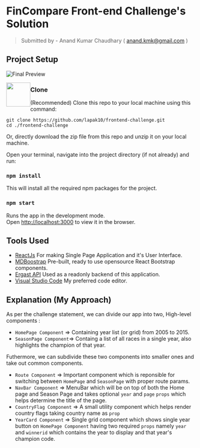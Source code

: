# FinCompare Front-end Challenge's Solution
>Submitted by - Anand Kumar Chaudhary ( anand.kmk@gmail.com )
## Project Setup
![Final Preview](http://g.recordit.co/KZvmf4yv2w.gif)

<img style="float: left;" height='64px' width='64px' src="https://fincompare.de/wp-content/themes/fincompare/media/images/manifest/512.png">

### Clone
(Recommended) Clone this repo to your local machine using this command: <br />

```$xslt
git clone https://github.com/lapak10/frontend-challenge.git
cd ./frontend-challenge
``` 

Or, directly download the zip file from this repo and unzip it on your local machine.

Open your terminal, navigate into the project directory (if not already) and run:
### `npm install`
This will install all the required npm packages for the project.

### `npm start`
Runs the app in the development mode.<br>
Open [http://localhost:3000](http://localhost:3000) to view it in the browser.


## Tools Used
- [ReactJs](https://reactjs.org/) For making Single Page Application and it's User Interface.
- [MDBoostrap](https://mdbootstrap.com/docs/react/layout/overview/) Pre-built, ready to use opensource React Bootstrap components.
- [Ergast API](http://ergast.com) Used as a readonly backend of this application.
- [Visual Studio Code](https://code.visualstudio.com/) My preferred code editor.

## Explanation (My Approach)
As per the challenge statement, we can divide our app into two, High-level components :
- `HomePage Component` => Containing year list (or grid) from 2005 to 2015.
- `SeasonPage Component`=> Containg a list of all races in a single year, also highlights the champion of that year.

Futhermore, we can subdivide these two components into smaller ones and take out common components.
- `Route Component` => Important component which is reponsible for switching between `HomePage` and `SeasonPage` with proper route params.
- `NavBar Component` => MenuBar which will be on top of both the Home page and Season Page and takes optional `year` and `page` `props` which helps determine the title of the page.
- `CountryFlag Component` => A small utility component which helps render country flags taking country name as `prop`
- `YearCard Component` => Single grid component which shows single year button on `HomePage Component` having two required `props` namely `year` and `winnerid` which contains the year to display and that year's champion code.